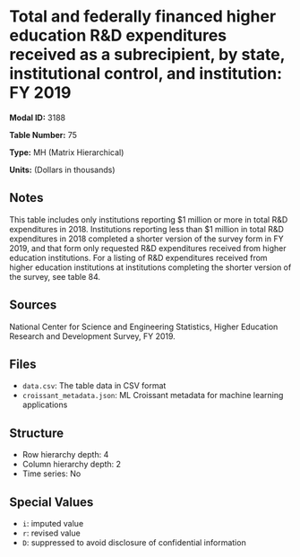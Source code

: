 # Total and federally financed higher education R&D expenditures received as a subrecipient, by state, institutional control, and institution: FY 2019

**Modal ID:** 3188

**Table Number:** 75

**Type:** MH (Matrix Hierarchical)

**Units:** (Dollars in thousands)

## Notes

This table includes only institutions reporting $1 million or more in total R&D expenditures in 2018. Institutions reporting less than $1 million in total R&D expenditures in 2018 completed a shorter version of the survey form in FY 2019, and that form only requested R&D expenditures received from higher education institutions. For a listing of R&D expenditures received from higher education institutions at institutions completing the shorter version of the survey, see table 84.

## Sources

National Center for Science and Engineering Statistics, Higher Education Research and Development Survey, FY 2019.

## Files

- `data.csv`: The table data in CSV format
- `croissant_metadata.json`: ML Croissant metadata for machine learning applications

## Structure

- Row hierarchy depth: 4
- Column hierarchy depth: 2
- Time series: No

## Special Values

- `i`: imputed value
- `r`: revised value
- `D`: suppressed to avoid disclosure of confidential information
